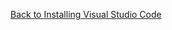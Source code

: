 [Back to Installing Visual Studio Code](../2.Finding_Things/b.Install_New_Applications.md#visual-studio-code-or-your-choice-of-text-editor)